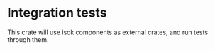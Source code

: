# Integration tests

This crate will use isok components as external crates, and run tests 
through them.